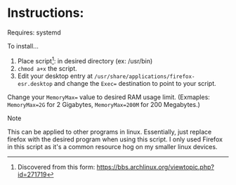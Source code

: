 # Instructions:

Requires: systemd

To install...
1. Place script[^1]: in desired directory (ex: /usr/bin)
2. `chmod a+x` the script.
3. Edit your desktop entry at `/usr/share/applications/firefox-esr.desktop` and change the `Exec=` destination to point to your script.

Change your `MemoryMax=` value to desired RAM usage limit. (Exmaples: `MemoryMax=2G` for 2 Gigabytes, `MemoryMax=200M` for 200 Megabytes.)

>[!NOTE]
>This can be applied to other programs in linux. Essentially, just replace firefox with the desired program when using this script. I only used Firefox in this script as it's a common resource hog on my smaller linux devices.

[^1]: Discovered from this form: https://bbs.archlinux.org/viewtopic.php?id=271719
